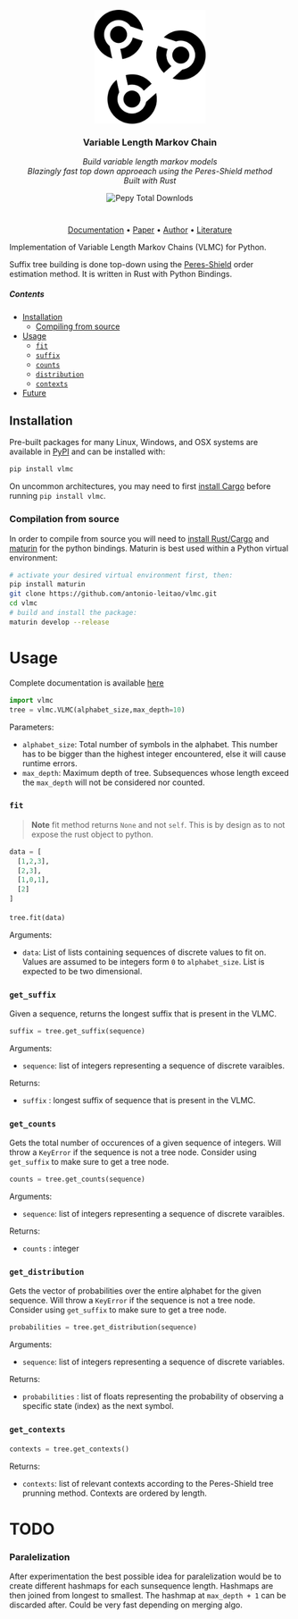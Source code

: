 
<p align="center">
  <img src='assets/logo.svg' width='200px' align="center"></img>
</p>

<div align="center">
<h3 max-width='200px' align="center">Variable Length Markov Chain</h3>
  <p><i>Build variable length markov models<br/>
  Blazingly fast top down approeach using the Peres-Shield method<br/>
  Built with Rust</i><br/></p>
  <p>
<img alt="Pepy Total Downlods" src="https://img.shields.io/pepy/dt/vlmc?style=for-the-badge&logo=python&labelColor=white&color=blue">
  </p>
</div>

#

<p align="center">
  <a href="https://antonio-leitao.github.io/vlmc/">Documentation</a> •
  <a href="https://github.com/Antonio-Leitao/components/tree/master">Paper</a> •
  <a href="https://antonio-leitao.github.io/">Author</a> •
  <a href="https://antonio-leitao.github.io/components/">Literature</a>
</p>

Implementation of Variable Length Markov Chains (VLMC) for Python.

Suffix tree building is done top-down using the [Peres-Shield](https://link.springer.com/chapter/10.1007/11557067_24) order estimation method.
It is written in Rust with Python Bindings.

##### Contents
  - [Installation](#installation)
    * [Compiling from source](#compilation-from-source)  
  - [Usage](#usage)
    - [`fit`](#fit)
    - [`suffix`](#get_suffix)
    - [`counts`](#get_counts)
    - [`distribution`](#get_distribution)
    - [`contexts`](#get_contexts)
  - [Future](#todo)


## Installation

Pre-built packages for many Linux, Windows, and OSX systems are available
in [PyPI](https://pypi.org/project/vlmc/) and can be installed with:

```sh
pip install vlmc
```
On uncommon architectures, you may need to first
[install Cargo](https://doc.rust-lang.org/cargo/getting-started/installation.html) before running `pip install vlmc`.
### Compilation from source

In order to compile from source you will need to [install Rust/Cargo](https://doc.rust-lang.org/cargo/getting-started/installation.html) and [maturin](https://github.com/PyO3/maturin#maturin) for the python bindings.
Maturin is best used within a Python virtual environment:

```sh
# activate your desired virtual environment first, then:
pip install maturin
git clone https://github.com/antonio-leitao/vlmc.git
cd vlmc
# build and install the package:
maturin develop --release
```

# Usage
Complete documentation is available [here](https://antonio-leitao.github.io/vlmc/)

```python
import vlmc
tree = vlmc.VLMC(alphabet_size,max_depth=10)
```
Parameters:
- `alphabet_size`: Total number of symbols in the alphabet. This number has to be bigger than the highest integer encountered, else it will cause runtime errors. 
- `max_depth`: Maximum depth of tree. Subsequences whose length exceed the `max_depth` will not be considered nor counted. 

### `fit`

> **Note**
> fit method returns `None` and not `self`. This is by design as to not expose the rust object to python.

```python
data = [
  [1,2,3],
  [2,3],
  [1,0,1],
  [2]
]

tree.fit(data)
```

Arguments:
- `data`: List of lists containing sequences of discrete values to fit on. Values are assumed to be integers form `0` to `alphabet_size`. List is expected to be two dimensional.

### `get_suffix`
Given a sequence, returns the longest suffix that is present in the VLMC.

```python
suffix = tree.get_suffix(sequence)
```
Arguments:
- `sequence`: list of integers representing a sequence of discrete varaibles. 

Returns:
- `suffix` : longest suffix of sequence that is present in the VLMC. 

### `get_counts`
Gets the total number of occurences of a given sequence of integers.
Will throw a `KeyError` if the sequence is not a tree node. Consider using `get_suffix` to make sure to get a tree node.

```python
counts = tree.get_counts(sequence)
```
Arguments:
- `sequence`: list of integers representing a sequence of discrete varaibles.
 
Returns:
- `counts` : integer 

### `get_distribution`
Gets the vector of probabilities over the entire alphabet for the given sequence.
Will throw a `KeyError` if the sequence is not a tree node. Consider using `get_suffix` to make sure to get a tree node.

```python
probabilities = tree.get_distribution(sequence)
```
Arguments:
- `sequence`: list of integers representing a sequence of discrete variables. 

Returns:
- `probabilities` : list of floats representing the probability of observing a specific state (index) as the next symbol.

### `get_contexts`

```python
contexts = tree.get_contexts()
```
Returns:
- `contexts`: list of relevant contexts according to the Peres-Shield tree prunning method. Contexts are ordered by length.

# TODO
### Paralelization
After experimentation the best possible idea for paralelization would be to create different hashmaps for each sunsequence length.
Hashmaps are then joined from longest to smallest.
The hashmap at `max_depth + 1` can be discarded after.
Could be very fast depending on merging algo.

